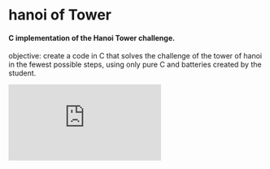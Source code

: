 # hanoi of Tower
#### C implementation of the Hanoi Tower challenge.

objective: create a code in C that solves the challenge of the tower of hanoi in the fewest possible steps, using only pure C and batteries created by the student.

![pdf with description of the challenge](https://github.com/alexandrejastrow/hanoiTower/blob/master/ED_Trab2.pdf)

